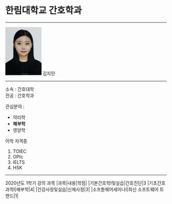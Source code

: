 # 한림대학교 간호학과
---
<img src=kjm.jpg height=150 widht=150>
김지민

---
소속 : 간호대학   
전공 : 간호학과

관심분야 :   
* 약리학
* **해부학**
* 영양학

어학 자격증   
1. TOIEC
2. OPIc
3. IELTS
4. HSK

-----------------

2020년도 1학기 강의 과목
|과목|내용|학점|
|기본간호학I및실습|간호진단|3
|기초간호과학I|해부학|4|
|건강사정및실습|신체사정|3|
|소프튿웨어세미나I|최신 소프트웨어 트랜드|1|
